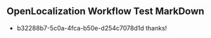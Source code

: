 ## OpenLocalization Workflow Test MarkDown
* b32288b7-5c0a-4fca-b50e-d254c7078d1d thanks!

<!--HONumber=Sep16_HO1-->


